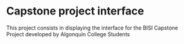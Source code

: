# Capstone project interface

This project consists in displaying the interface for the BISI Capstone Project developed by Algonquin College Students
